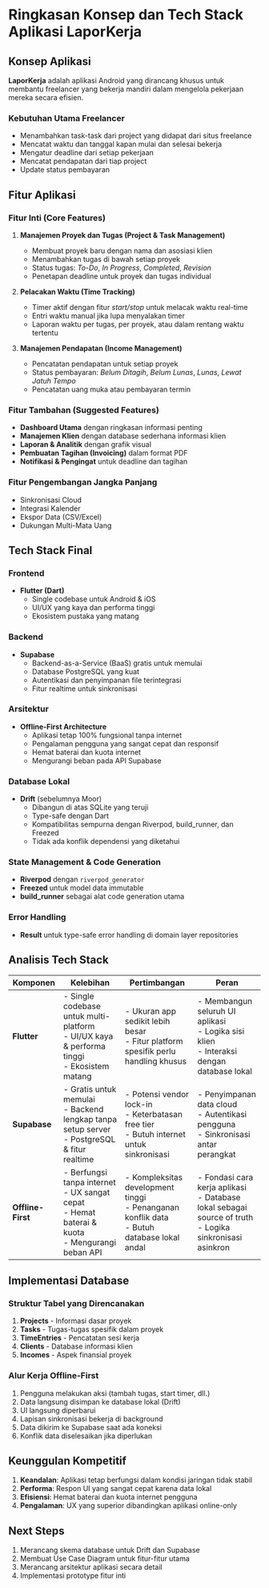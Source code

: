 # Ringkasan Konsep dan Tech Stack Aplikasi LaporKerja

## Konsep Aplikasi

**LaporKerja** adalah aplikasi Android yang dirancang khusus untuk membantu freelancer yang bekerja mandiri dalam mengelola pekerjaan mereka secara efisien.

### Kebutuhan Utama Freelancer
- Menambahkan task-task dari project yang didapat dari situs freelance
- Mencatat waktu dan tanggal kapan mulai dan selesai bekerja
- Mengatur deadline dari setiap pekerjaan
- Mencatat pendapatan dari tiap project
- Update status pembayaran

## Fitur Aplikasi

### Fitur Inti (Core Features)
1. **Manajemen Proyek dan Tugas (Project & Task Management)**
   - Membuat proyek baru dengan nama dan asosiasi klien
   - Menambahkan tugas di bawah setiap proyek
   - Status tugas: *To-Do*, *In Progress*, *Completed*, *Revision*
   - Penetapan deadline untuk proyek dan tugas individual

2. **Pelacakan Waktu (Time Tracking)**
   - Timer aktif dengan fitur *start/stop* untuk melacak waktu real-time
   - Entri waktu manual jika lupa menyalakan timer
   - Laporan waktu per tugas, per proyek, atau dalam rentang waktu tertentu

3. **Manajemen Pendapatan (Income Management)**
   - Pencatatan pendapatan untuk setiap proyek
   - Status pembayaran: *Belum Ditagih*, *Belum Lunas*, *Lunas*, *Lewat Jatuh Tempo*
   - Pencatatan uang muka atau pembayaran termin

### Fitur Tambahan (Suggested Features)
- **Dashboard Utama** dengan ringkasan informasi penting
- **Manajemen Klien** dengan database sederhana informasi klien
- **Laporan & Analitik** dengan grafik visual
- **Pembuatan Tagihan (Invoicing)** dalam format PDF
- **Notifikasi & Pengingat** untuk deadline dan tagihan

### Fitur Pengembangan Jangka Panjang
- Sinkronisasi Cloud
- Integrasi Kalender
- Ekspor Data (CSV/Excel)
- Dukungan Multi-Mata Uang

## Tech Stack Final

### Frontend
- **Flutter (Dart)**
  - Single codebase untuk Android & iOS
  - UI/UX yang kaya dan performa tinggi
  - Ekosistem pustaka yang matang

### Backend
- **Supabase**
  - Backend-as-a-Service (BaaS) gratis untuk memulai
  - Database PostgreSQL yang kuat
  - Autentikasi dan penyimpanan file terintegrasi
  - Fitur realtime untuk sinkronisasi

### Arsitektur
- **Offline-First Architecture**
  - Aplikasi tetap 100% fungsional tanpa internet
  - Pengalaman pengguna yang sangat cepat dan responsif
  - Hemat baterai dan kuota internet
  - Mengurangi beban pada API Supabase

### Database Lokal
- **Drift** (sebelumnya Moor)
  - Dibangun di atas SQLite yang teruji
  - Type-safe dengan Dart
  - Kompatibilitas sempurna dengan Riverpod, build_runner, dan Freezed
  - Tidak ada konflik dependensi yang diketahui

### State Management & Code Generation
- **Riverpod** dengan `riverpod_generator`
- **Freezed** untuk model data immutable
- **build_runner** sebagai alat code generation utama

### Error Handling
- **Result<T>** untuk type-safe error handling di domain layer repositories

## Analisis Tech Stack

| Komponen | Kelebihan | Pertimbangan | Peran |
|----------|-----------|--------------|--------|
| **Flutter** | - Single codebase untuk multi-platform<br>- UI/UX kaya & performa tinggi<br>- Ekosistem matang | - Ukuran app sedikit lebih besar<br>- Fitur platform spesifik perlu handling khusus | - Membangun seluruh UI aplikasi<br>- Logika sisi klien<br>- Interaksi dengan database lokal |
| **Supabase** | - Gratis untuk memulai<br>- Backend lengkap tanpa setup server<br>- PostgreSQL & fitur realtime | - Potensi vendor lock-in<br>- Keterbatasan free tier<br>- Butuh internet untuk sinkronisasi | - Penyimpanan data cloud<br>- Autentikasi pengguna<br>- Sinkronisasi antar perangkat |
| **Offline-First** | - Berfungsi tanpa internet<br>- UX sangat cepat<br>- Hemat baterai & kuota<br>- Mengurangi beban API | - Kompleksitas development tinggi<br>- Penanganan konflik data<br>- Butuh database lokal andal | - Fondasi cara kerja aplikasi<br>- Database lokal sebagai source of truth<br>- Logika sinkronisasi asinkron |

## Implementasi Database

### Struktur Tabel yang Direncanakan
1. **Projects** - Informasi dasar proyek
2. **Tasks** - Tugas-tugas spesifik dalam proyek
3. **TimeEntries** - Pencatatan sesi kerja
4. **Clients** - Database informasi klien
5. **Incomes** - Aspek finansial proyek

### Alur Kerja Offline-First
1. Pengguna melakukan aksi (tambah tugas, start timer, dll.)
2. Data langsung disimpan ke database lokal (Drift)
3. UI langsung diperbarui
4. Lapisan sinkronisasi bekerja di background
5. Data dikirim ke Supabase saat ada koneksi
6. Konflik data diselesaikan jika diperlukan

## Keunggulan Kompetitif

1. **Keandalan**: Aplikasi tetap berfungsi dalam kondisi jaringan tidak stabil
2. **Performa**: Respon UI yang sangat cepat karena data lokal
3. **Efisiensi**: Hemat baterai dan kuota internet pengguna
4. **Pengalaman**: UX yang superior dibandingkan aplikasi online-only

## Next Steps

1. Merancang skema database untuk Drift dan Supabase
2. Membuat Use Case Diagram untuk fitur-fitur utama
3. Merancang arsitektur aplikasi secara detail
4. Implementasi prototype fitur inti